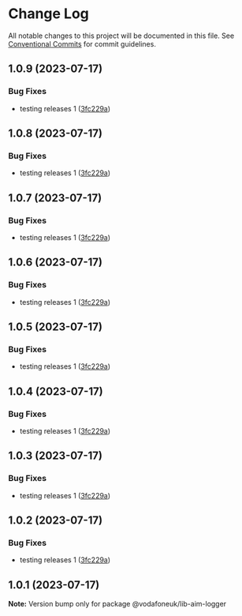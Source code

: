 # Change Log

All notable changes to this project will be documented in this file.
See [Conventional Commits](https://conventionalcommits.org) for commit guidelines.

## 1.0.9 (2023-07-17)


### Bug Fixes

* testing releases 1 ([3fc229a](https://github.com/Vodafone/aim-mocking/commit/3fc229a3d1b05bb803f369343fdddfcb39055c53))





## 1.0.8 (2023-07-17)


### Bug Fixes

* testing releases 1 ([3fc229a](https://github.com/Vodafone/aim-mocking/commit/3fc229a3d1b05bb803f369343fdddfcb39055c53))





## 1.0.7 (2023-07-17)


### Bug Fixes

* testing releases 1 ([3fc229a](https://github.com/Vodafone/aim-mocking/commit/3fc229a3d1b05bb803f369343fdddfcb39055c53))





## 1.0.6 (2023-07-17)


### Bug Fixes

* testing releases 1 ([3fc229a](https://github.com/Vodafone/aim-mocking/commit/3fc229a3d1b05bb803f369343fdddfcb39055c53))





## 1.0.5 (2023-07-17)


### Bug Fixes

* testing releases 1 ([3fc229a](https://github.com/Vodafone/aim-mocking/commit/3fc229a3d1b05bb803f369343fdddfcb39055c53))





## 1.0.4 (2023-07-17)


### Bug Fixes

* testing releases 1 ([3fc229a](https://github.com/Vodafone/aim-mocking/commit/3fc229a3d1b05bb803f369343fdddfcb39055c53))





## 1.0.3 (2023-07-17)


### Bug Fixes

* testing releases 1 ([3fc229a](https://github.com/Vodafone/aim-mocking/commit/3fc229a3d1b05bb803f369343fdddfcb39055c53))





## 1.0.2 (2023-07-17)


### Bug Fixes

* testing releases 1 ([3fc229a](https://github.com/Vodafone/aim-mocking/commit/3fc229a3d1b05bb803f369343fdddfcb39055c53))





## 1.0.1 (2023-07-17)

**Note:** Version bump only for package @vodafoneuk/lib-aim-logger

